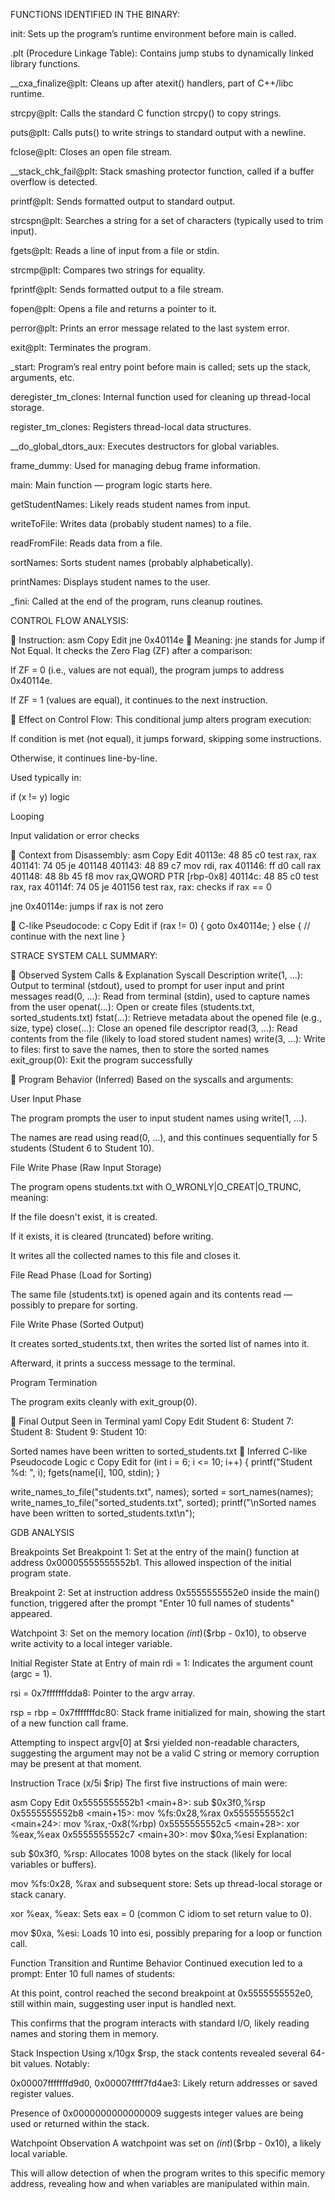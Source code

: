 
FUNCTIONS IDENTIFIED IN THE BINARY:

init: Sets up the program’s runtime environment before main is called.

.plt (Procedure Linkage Table): Contains jump stubs to dynamically linked library functions.

__cxa_finalize@plt: Cleans up after atexit() handlers, part of C++/libc runtime.

strcpy@plt: Calls the standard C function strcpy() to copy strings.

puts@plt: Calls puts() to write strings to standard output with a newline.

fclose@plt: Closes an open file stream.

__stack_chk_fail@plt: Stack smashing protector function, called if a buffer overflow is detected.

printf@plt: Sends formatted output to standard output.

strcspn@plt: Searches a string for a set of characters (typically used to trim input).

fgets@plt: Reads a line of input from a file or stdin.

strcmp@plt: Compares two strings for equality.

fprintf@plt: Sends formatted output to a file stream.

fopen@plt: Opens a file and returns a pointer to it.

perror@plt: Prints an error message related to the last system error.

exit@plt: Terminates the program.

_start: Program’s real entry point before main is called; sets up the stack, arguments, etc.

deregister_tm_clones: Internal function used for cleaning up thread-local storage.

register_tm_clones: Registers thread-local data structures.

__do_global_dtors_aux: Executes destructors for global variables.

frame_dummy: Used for managing debug frame information.

main: Main function — program logic starts here.

getStudentNames: Likely reads student names from input.

writeToFile: Writes data (probably student names) to a file.

readFromFile: Reads data from a file.

sortNames: Sorts student names (probably alphabetically).

printNames: Displays student names to the user.

_fini: Called at the end of the program, runs cleanup routines.

CONTROL FLOW ANALYSIS:

🔸 Instruction:
asm
Copy
Edit
jne 0x40114e
🔸 Meaning:
jne stands for Jump if Not Equal. It checks the Zero Flag (ZF) after a comparison:

If ZF = 0 (i.e., values are not equal), the program jumps to address 0x40114e.

If ZF = 1 (values are equal), it continues to the next instruction.

🔸 Effect on Control Flow:
This conditional jump alters program execution:

If condition is met (not equal), it jumps forward, skipping some instructions.

Otherwise, it continues line-by-line.

Used typically in:

if (x != y) logic

Looping

Input validation or error checks

🔸 Context from Disassembly:
asm
Copy
Edit
40113e:	48 85 c0             	test   rax, rax
401141:	74 05                	je     401148
401143:	48 89 c7             	mov    rdi, rax
401146:	ff d0                	call   rax
401148:	48 8b 45 f8          	mov    rax,QWORD PTR [rbp-0x8]
40114c:	48 85 c0             	test   rax, rax
40114f:	74 05                	je     401156
test rax, rax: checks if rax == 0

jne 0x40114e: jumps if rax is not zero

🔸 C-like Pseudocode:
c
Copy
Edit
if (rax != 0) {
    goto 0x40114e;
} else {
    // continue with the next line
}

STRACE SYSTEM CALL SUMMARY:

🔸 Observed System Calls & Explanation
Syscall	Description
write(1, ...): Output to terminal (stdout), used to prompt for user input and print messages
read(0, ...): Read from terminal (stdin), used to capture names from the user
openat(...): Open or create files (students.txt, sorted_students.txt)
fstat(...): Retrieve metadata about the opened file (e.g., size, type)
close(...): Close an opened file descriptor
read(3, ...): Read contents from the file (likely to load stored student names)
write(3, ...): Write to files: first to save the names, then to store the sorted names
exit_group(0): Exit the program successfully

🔸 Program Behavior (Inferred)
Based on the syscalls and arguments:

User Input Phase

The program prompts the user to input student names using write(1, ...).

The names are read using read(0, ...), and this continues sequentially for 5 students (Student 6 to Student 10).

File Write Phase (Raw Input Storage)

The program opens students.txt with O_WRONLY|O_CREAT|O_TRUNC, meaning:

If the file doesn't exist, it is created.

If it exists, it is cleared (truncated) before writing.

It writes all the collected names to this file and closes it.

File Read Phase (Load for Sorting)

The same file (students.txt) is opened again and its contents read — possibly to prepare for sorting.

File Write Phase (Sorted Output)

It creates sorted_students.txt, then writes the sorted list of names into it.

Afterward, it prints a success message to the terminal.

Program Termination

The program exits cleanly with exit_group(0).

🔸 Final Output Seen in Terminal
yaml
Copy
Edit
Student 6:
Student 7:
Student 8:
Student 9:
Student 10:

Sorted names have been written to sorted_students.txt
🔸 Inferred C-like Pseudocode Logic
c
Copy
Edit
for (int i = 6; i <= 10; i++) {
    printf("Student %d: ", i);
    fgets(name[i], 100, stdin);
}

write_names_to_file("students.txt", names);
sorted = sort_names(names);
write_names_to_file("sorted_students.txt", sorted);
printf("\nSorted names have been written to sorted_students.txt\n");

GDB ANALYSIS

Breakpoints Set
Breakpoint 1: Set at the entry of the main() function at address 0x00005555555552b1. This allowed inspection of the initial program state.

Breakpoint 2: Set at instruction address 0x5555555552e0 inside the main() function, triggered after the prompt "Enter 10 full names of students" appeared.

Watchpoint 3: Set on the memory location *(int*)($rbp - 0x10), to observe write activity to a local integer variable.

Initial Register State at Entry of main
rdi = 1: Indicates the argument count (argc = 1).

rsi = 0x7fffffffdda8: Pointer to the argv array.

rsp = rbp = 0x7fffffffdc80: Stack frame initialized for main, showing the start of a new function call frame.

Attempting to inspect argv[0] at $rsi yielded non-readable characters, suggesting the argument may not be a valid C string or memory corruption may be present at that moment.

Instruction Trace (x/5i $rip)
The first five instructions of main were:

asm
Copy
Edit
0x5555555552b1 <main+8>:    sub    $0x3f0,%rsp
0x5555555552b8 <main+15>:   mov    %fs:0x28,%rax
0x5555555552c1 <main+24>:   mov    %rax,-0x8(%rbp)
0x5555555552c5 <main+28>:   xor    %eax,%eax
0x5555555552c7 <main+30>:   mov    $0xa,%esi
Explanation:

sub $0x3f0, %rsp: Allocates 1008 bytes on the stack (likely for local variables or buffers).

mov %fs:0x28, %rax and subsequent store: Sets up thread-local storage or stack canary.

xor %eax, %eax: Sets eax = 0 (common C idiom to set return value to 0).

mov $0xa, %esi: Loads 10 into esi, possibly preparing for a loop or function call.

Function Transition and Runtime Behavior
Continued execution led to a prompt: Enter 10 full names of students:

At this point, control reached the second breakpoint at 0x5555555552e0, still within main, suggesting user input is handled next.

This confirms that the program interacts with standard I/O, likely reading names and storing them in memory.

Stack Inspection
Using x/10gx $rsp, the stack contents revealed several 64-bit values. Notably:

0x00007fffffffd9d0, 0x00007ffff7fd4ae3: Likely return addresses or saved register values.

Presence of 0x0000000000000009 suggests integer values are being used or returned within the stack.

Watchpoint Observation
A watchpoint was set on *(int*)($rbp - 0x10), a likely local variable.

This will allow detection of when the program writes to this specific memory address, revealing how and when variables are manipulated within main.